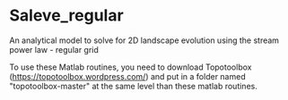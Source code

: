 # Saleve_regular
An analytical model to solve for 2D landscape evolution using the stream power law - regular grid

To use these Matlab routines, you need to download Topotoolbox (https://topotoolbox.wordpress.com/) and put in a folder named "topotoolbox-master" at the same level than these matlab routines.

